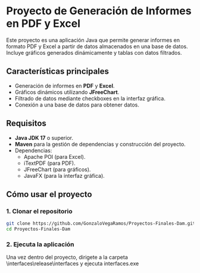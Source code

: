 # Proyecto de Generación de Informes en PDF y Excel

Este proyecto es una aplicación Java que permite generar informes en formato PDF y Excel a partir de datos almacenados en una base de datos. Incluye gráficos generados dinámicamente y tablas con datos filtrados.

## Características principales

- Generación de informes en **PDF** y **Excel**.
- Gráficos dinámicos utilizando **JFreeChart**.
- Filtrado de datos mediante checkboxes en la interfaz gráfica.
- Conexión a una base de datos para obtener datos.

## Requisitos

- **Java JDK 17** o superior.
- **Maven** para la gestión de dependencias y construcción del proyecto.
- Dependencias:
  - Apache POI (para Excel).
  - iTextPDF (para PDF).
  - JFreeChart (para gráficos).
  - JavaFX (para la interfaz gráfica).

## Cómo usar el proyecto

### 1. Clonar el repositorio

```bash
git clone https://github.com/GonzaloVegaRamos/Proyectos-Finales-Dam.git
cd Proyectos-Finales-Dam
```
### 2. Ejecuta la aplicación
Una vez dentro del proyecto, dirigete a la carpeta \interfaces\release\interfaces
y ejecuta interfaces.exe
